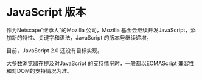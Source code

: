 # JavaScript 版本

作为Netscape“继承人”的Mozilla 公司，Mozilla 基金会继续开发JavaScript，添加新的特性、关键字和语法，JavaScript 的版本号继续递增。

目前，JavaScript 2.0 还没有目标实现。

大多数浏览器在提及对JavaScript 的支持情况时，一般都以ECMAScript 兼容性和对DOM的支持情况为准。
